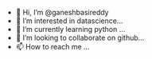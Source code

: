 - 👋 Hi, I’m @ganeshbasireddy
- 👀 I’m interested in datascience...
- 🌱 I’m currently learning python ...
- 💞️ I’m looking to collaborate on github...
- 📫 How to reach me ...

<!---
ganeshbasireddy/ganeshbasireddy is a ✨ special ✨ repository because its `README.md` (this file) appears on your GitHub profile.
You can click the Preview link to take a look at your changes.
--->
